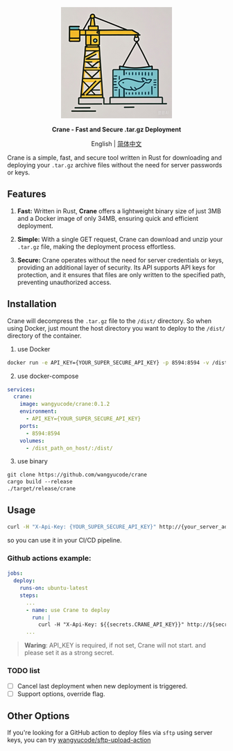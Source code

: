 <div align="center">
  <img src="logo.jpg" width=256></img>
  <p><strong>Crane - Fast and Secure .tar.gz Deployment</strong></p>

  English | [简体中文](README.ZH-CN.md)

</div>

Crane is a simple, fast, and secure tool written in Rust for downloading and deploying your `.tar.gz` archive files without the need for server passwords or keys.

## Features
1. **Fast:** Written in Rust, **Crane** offers a lightweight binary size of just 3MB and a Docker image of only 34MB, ensuring quick and efficient deployment.

2. **Simple:** With a single GET request, Crane can download and unzip your `.tar.gz` file, making the deployment process effortless.

3. **Secure:** Crane operates without the need for server credentials or keys, providing an additional layer of security. Its API supports API keys for protection, and it ensures that files are only written to the specified path, preventing unauthorized access.

## Installation

Crane will decompress the `.tar.gz` file to the `/dist/` directory. So when using Docker, just mount the host directory you want to deploy to the `/dist/` directory of the container.

1. use Docker

```bash
docker run -e API_KEY={YOUR_SUPER_SECURE_API_KEY} -p 8594:8594 -v /dist_path_on_host/:/dist/ wangyucode/crane:0.1.2
```

2. use docker-compose

```yaml
services:
  crane:
    image: wangyucode/crane:0.1.2
    environment:
      - API_KEY={YOUR_SUPER_SECURE_API_KEY}
    ports:
      - 8594:8594
    volumes:
      - /dist_path_on_host/:/dist/
```

3. use binary
```
git clone https://github.com/wangyucode/crane
cargo build --release
./target/release/crane
```


## Usage

```bash
curl -H "X-Api-Key: {YOUR_SUPER_SECURE_API_KEY}" http://{your_server_address}:8594/deploy?url=https://example.com/file.tar.gz
```

so you can use it in your CI/CD pipeline. 

### Github actions example:
```yaml
jobs:
  deploy:
    runs-on: ubuntu-latest
    steps:
      ...
      - name: use Crane to deploy
        run: |
          curl -H "X-Api-Key: ${{secrets.CRANE_API_KEY}}" http://${secrets.SERVER_ADDRESS}:8594/deploy?url=https://github.com/your-repo/your-repo/releases/download/v1.0.0/dist.tar.gz
      ...
```

> **Waring**: API_KEY is required, if not set, Crane will not start. and please set it as a strong secret.

### TODO list

- [ ] Cancel last deployment when new deployment is triggered.
- [ ] Support options, override flag.

## Other Options

If you're looking for a GitHub action to deploy files via `sftp` using server keys, you can try [wangyucode/sftp-upload-action](https://github.com/wangyucode/sftp-upload-action)
